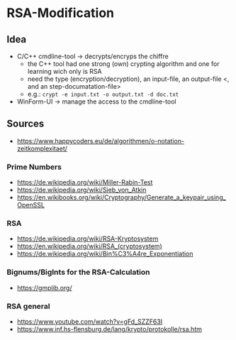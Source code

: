 # RSA-Modification

## Idea
- C/C++ cmdline-tool -> decrypts/encryps the chiffre
  -  the C++ tool had one strong (own) crypting algorithm and one for learning wich only is RSA
  -  need the type (encryption/decryption), an input-file, an output-file <, and an step-documatation-file>
    -  e.g.: `crypt -e input.txt -o output.txt -d doc.txt`
- WinForm-UI -> manage the access to the cmdline-tool

## Sources
- https://www.happycoders.eu/de/algorithmen/o-notation-zeitkomplexitaet/

### Prime Numbers
- https://de.wikipedia.org/wiki/Miller-Rabin-Test
- https://de.wikipedia.org/wiki/Sieb_von_Atkin
- https://en.wikibooks.org/wiki/Cryptography/Generate_a_keypair_using_OpenSSL

### RSA
- https://de.wikipedia.org/wiki/RSA-Kryptosystem
- https://en.wikipedia.org/wiki/RSA_(cryptosystem)
- https://de.wikipedia.org/wiki/Bin%C3%A4re_Exponentiation

### Bignums/BigInts for the RSA-Calculation
- https://gmplib.org/

### RSA general
- https://www.youtube.com/watch?v=gFd_SZZF63I
- https://www.inf.hs-flensburg.de/lang/krypto/protokolle/rsa.htm
